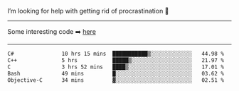 I’m looking for help with getting rid of procrastination 🤔

-----

Some interesting code :arrow_right: [here](https://github.com/zhen8838/playground)

-----

<!--START_SECTION:waka-->

```txt
C#               10 hrs 15 mins  ███████████▒░░░░░░░░░░░░░   44.98 %
C++              5 hrs           █████▒░░░░░░░░░░░░░░░░░░░   21.97 %
C                3 hrs 52 mins   ████▒░░░░░░░░░░░░░░░░░░░░   17.01 %
Bash             49 mins         █░░░░░░░░░░░░░░░░░░░░░░░░   03.62 %
Objective-C      34 mins         ▓░░░░░░░░░░░░░░░░░░░░░░░░   02.51 %
```

<!--END_SECTION:waka-->

<!--
**zhen8838/zhen8838** is a ✨ _special_ ✨ repository because its `README.md` (this file) appears on your GitHub profile.

Here are some ideas to get you started:

- 🔭 I’m currently working on ...
- 🌱 I’m currently learning ...
- 👯 I’m looking to collaborate on ...
 ...
- 💬 Ask me about ...
- 📫 How to reach me: ...
- 😄 Pronouns: ...
- ⚡ Fun fact: ...
-->
